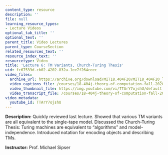 ```yaml
---
content_type: resource
description: ''
file: null
learning_resource_types:
- Lecture Videos
optional_tab_title: ''
optional_text: ''
parent_title: Video Lectures
parent_type: CourseSection
related_resources_text: ''
resource_index_text: ''
resourcetype: Video
title: 'Lecture 6: TM Variants, Church-Turing Thesis'
uid: fc67533d-cb02-4202-832a-1ee7f264ceec
video_files:
  archive_url: https://archive.org/download/MIT18.404F20/MIT18_404F20_lec06_300k.mp4
  video_captions_file: /courses/18-404j-theory-of-computation-fall-2020/9cbb3888eb005aa48f76bd6df1598e51_TTArY7ojshU.vtt
  video_thumbnail_file: https://img.youtube.com/vi/TTArY7ojshU/default.jpg
  video_transcript_file: /courses/18-404j-theory-of-computation-fall-2020/9ec3c6d48876f589a7a2e2526573a841_TTArY7ojshU.pdf
video_metadata:
  youtube_id: TTArY7ojshU
---
```


**Description:** Quickly reviewed last lecture. Showed that various TM variants are all equivalent to the single-tape model. Discussed the Church-Turing Thesis: Turing machines are equivalent to “algorithms” and model-independence. Introduced notation for encoding objects and describing TMs.

**Instructor:** Prof. Michael Sipser